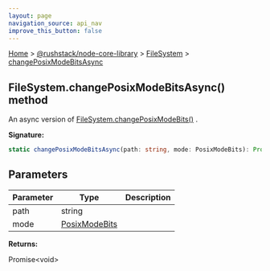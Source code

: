 ```yaml
---
layout: page
navigation_source: api_nav
improve_this_button: false
---
```



[Home](./index.md) &gt; [@rushstack/node-core-library](./node-core-library.md) &gt; [FileSystem](./node-core-library.filesystem.md) &gt; [changePosixModeBitsAsync](./node-core-library.filesystem.changeposixmodebitsasync.md)

## FileSystem.changePosixModeBitsAsync() method

An async version of [FileSystem.changePosixModeBits()](./node-core-library.filesystem.changeposixmodebits.md) .

<b>Signature:</b>

```typescript
static changePosixModeBitsAsync(path: string, mode: PosixModeBits): Promise<void>;
```

## Parameters

|  Parameter | Type | Description |
|  --- | --- | --- |
|  path | string |  |
|  mode | [PosixModeBits](./node-core-library.posixmodebits.md) |  |

<b>Returns:</b>

Promise&lt;void&gt;
